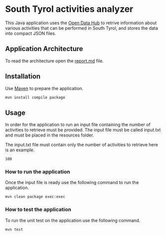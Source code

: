 # South Tyrol activities analyzer

This Java application uses the [Open Data Hub](https://opendatahub.bz.it/) to retrive information about various activities that can be performed in South Tyrol, and stores the data into compact JSON files.

## Application Architecture
To read the architecture open the [report.md](https://github.com/BalawalSultan/ProgrammingProject/blob/master/REPORT.md) file.

## Installation

Use [Maven](https://maven.apache.org/) to prepare the application.

```bash
mvn install compile package
```

## Usage

In order for the application to run an input file containing the number of activities to retrieve must be provided.
The input file must be called input.txt and must be placed in the resources folder.

The input.txt file must contain only the number of activities to retrieve here is an example.
```bash
100
```

### How to run the application

Once the input file is ready use the following command to run the application.

```bash
mvn clean package exec:exec
```

### How to test the application

To run the unit test on the application use the following command.

```bash
mvn test
```